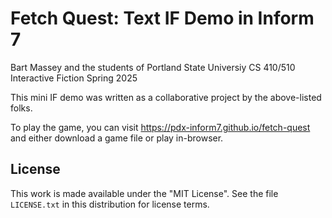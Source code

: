 # Fetch Quest: Text IF Demo in Inform 7
Bart Massey and the students of
Portland State Universiy CS 410/510 Interactive Fiction
Spring 2025

This mini IF demo was written as a collaborative project by
the above-listed folks.

To play the game, you can visit
<https://pdx-inform7.github.io/fetch-quest> and either
download a game file or play in-browser.

## License

This work is made available under the "MIT License". See the
file `LICENSE.txt` in this distribution for license terms.
